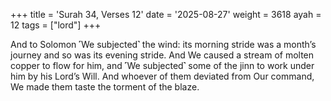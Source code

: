 +++
title = 'Surah 34, Verses 12'
date = '2025-08-27'
weight = 3618
ayah = 12
tags = ["lord"]
+++

And to Solomon ˹We subjected˺ the wind: its morning stride was a month’s journey and so was its evening stride. And We caused a stream of molten copper to flow for him, and ˹We subjected˺ some of the jinn to work under him by his Lord’s Will. And whoever of them deviated from Our command, We made them taste the torment of the blaze.